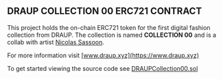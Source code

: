 ## DRAUP COLLECTION 00 ERC721 CONTRACT

This project holds the on-chain ERC721 token for the first digital fashion collection from DRAUP. The collection is named __COLLECTION 00__ and is a collab with artist [Nicolas Sassoon](https://nicolassassoon.com/).


For more information visit [www.draup.xyz](https://www.draup.xyz)



To get started viewing the source code see [DRAUPCollection00.sol](./src/DRAUPCollection00.sol)